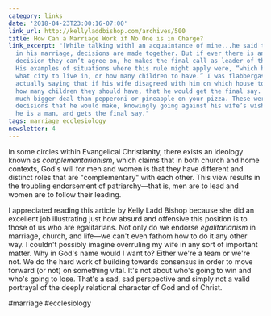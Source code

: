 ```yaml
---
category: links
date: '2018-04-23T23:00:16-07:00'
link_url: http://kellyladdbishop.com/archives/500
title: How Can a Marriage Work if No One is in Charge?
link_excerpt: "[While talking with] an acquaintance of mine...he said that, generally,
  in his marriage, decisions are made together. But if ever there is an important
  decision they can’t agree on, he makes the final call as leader of the household.
  His examples of situations where this rule might apply were, “which house to buy,
  what city to live in, or how many children to have.” I was flabbergasted. He was
  actually saying that if his wife disagreed with him on which house to live in or
  how many children they should have, that he would get the final say. This was a
  much bigger deal than pepperoni or pineapple on your pizza. These were life altering
  decisions that he would make, knowingly going against his wife’s wishes, because
  he is a man, and gets the final say."
tags: marriage ecclesiology
newsletter: 4
---
```


In some circles within Evangelical Christianity, there exists an ideology known as _complementarianism_, which claims that in both church and home contexts, God's will for men and women is that they have different and distinct roles that are "complementary" with each other. This view results in the troubling endorsement of patriarchy—that is, men are to lead and women are to follow their leading.

I appreciated reading this article by Kelly Ladd Bishop because she did an excellent job illustrating just how absurd and offensive this position is to those of us who are egalitarians. Not only do we endorse _egalitarianism_ in marriage, church, and life—we can't even fathom how to do it any other way. I couldn't possibly imagine overruling my wife in any sort of important matter. Why in God's name would I want to? Either we're a team or we're not. We do the hard work of building towards consensus in order to move forward (or not) on something vital. It's not about who's going to win and who's going to lose. That's a sad, sad perspective and simply not a valid portrayal of the deeply relational character of God and of Christ.

#marriage #ecclesiology